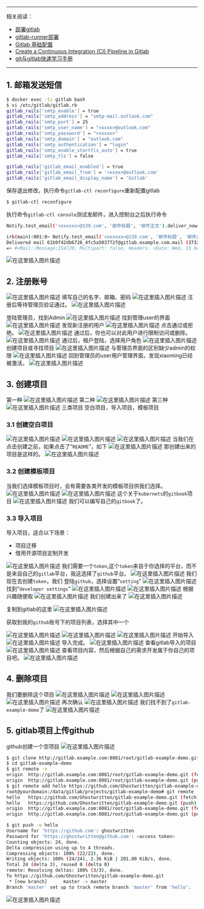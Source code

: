 

----
相关阅读：

 - [部署gitlab](https://ghostwritten.blog.csdn.net/article/details/121929582)
 - [gitlab-runner部署](https://ghostwritten.blog.csdn.net/article/details/107755143)
 - [Gitlab 基础配置](https://ghostwritten.blog.csdn.net/article/details/121962870)
 - [Create a Continuous Integration (CI) Pipeline in Gitlab](https://blog.csdn.net/xixihahalelehehe/article/details/121941628?spm=1001.2014.3001.5501)
 - [git与gitlab快速学习手册](https://ghostwritten.blog.csdn.net/article/details/121107739)


----
## 1. 邮箱发送短信

```bash
$ docker exec -ti gitlab bash
$ vi /etc/gitlab/gitlab.rb
gitlab_rails['smtp_enable'] = true
gitlab_rails['smtp_address'] = "smtp-mail.outlook.com"
gitlab_rails['smtp_port'] = 25
gitlab_rails['smtp_user_name'] = "<xxxx>@outlook.com"
gitlab_rails['smtp_password'] = "<xxxxx>"
gitlab_rails['smtp_domain'] = "outlook.com"
gitlab_rails['smtp_authentication'] = "login"
gitlab_rails['smtp_enable_starttls_auto'] = true
gitlab_rails['smtp_tls'] = false

gitlab_rails['gitlab_email_enabled'] = true
gitlab_rails['gitlab_email_from'] = '<xxxx>@outlook.com'
gitlab_rails['gitlab_email_display_name'] = 'Gitlab'

```
保存退出修改，执行命令`gitlab-ctl reconfigure`重新配置gitlab

```bash
$ gitlab-ctl reconfigure
```

执行命令`gitlab-ctl console`测试发邮件，进入控制台之后执行命令


```bash
Notify.test_email('<xxxxxx>@139.com', '邮件标题', '邮件正文').deliver_now
```

```bash
irb(main):001:0> Notify.test_email('<xxxxxx>@139.com', '邮件标题', '邮件正文').deliver_now
Delivered mail 61b9f42db6726_4fc5a503772f@gitlab.example.com.mail (3732.4ms)
=> #<Mail::Message:154720, Multipart: false, Headers: <Date: Wed, 15 Dec 2021 13:57:01 +0000>, <From: Gitlab <zoxun@outlook.com>>, <Reply-To: Gitlab <noreply@gitlab.example.com>>, <To: 13522947651@139.com>, <Message-ID: <61b9f42db6726_4fc5a503772f@gitlab.example.com.mail>>, <Subject: 邮件标题>, <Mime-Version: 1.0>, <Content-Type: text/html; charset=UTF-8>, <Content-Transfer-Encoding: 7bit>, <Auto-Submitted: auto-generated>, <X-Auto-Response-Suppress: All>>
```
![在这里插入图片描述](https://img-blog.csdnimg.cn/288f517f0c6b4393b4d4b353c65aaaf0.png?shadow_50,text_Q1NETiBAZ2hvc3R3cml0dGVu,size_20,color_FFFFFF,t_70,g_se,x_16)

## 2. 注册账号
![在这里插入图片描述](https://img-blog.csdnimg.cn/ccaeed5c003545e1b539b9f89c7f657d.png?shadow_50,text_Q1NETiBAZ2hvc3R3cml0dGVu,size_20,color_FFFFFF,t_70,g_se,x_16)
填写自己的名字、邮箱、密码
![在这里插入图片描述](https://img-blog.csdnimg.cn/8f8fa5815ea34119b08387594974b24f.png?shadow_50,text_Q1NETiBAZ2hvc3R3cml0dGVu,size_20,color_FFFFFF,t_70,g_se,x_16)
注册后等待管理员验证通过。
![在这里插入图片描述](https://img-blog.csdnimg.cn/78c98781a31e448e9b02589dedb268e1.png?shadow_50,text_Q1NETiBAZ2hvc3R3cml0dGVu,size_20,color_FFFFFF,t_70,g_se,x_16)

登陆管理员，找到Admin
![在这里插入图片描述](https://img-blog.csdnimg.cn/276c4667c5ab43e08d9a0fd9c140193e.png?shadow_50,text_Q1NETiBAZ2hvc3R3cml0dGVu,size_20,color_FFFFFF,t_70,g_se,x_16)
找到管理user的界面
![在这里插入图片描述](https://img-blog.csdnimg.cn/07fbabc1bb984c7496b0310d1af64ba5.png?shadow_50,text_Q1NETiBAZ2hvc3R3cml0dGVu,size_20,color_FFFFFF,t_70,g_se,x_16)
发现新注册的用户
![在这里插入图片描述](https://img-blog.csdnimg.cn/92df83142e144999b278959ae4d38ed2.png?shadow_50,text_Q1NETiBAZ2hvc3R3cml0dGVu,size_20,color_FFFFFF,t_70,g_se,x_16)
点击通过或拒绝。
![在这里插入图片描述](https://img-blog.csdnimg.cn/63c8ff4f60bd44cd8bbe2fa25f7e7dcb.png?shadow_50,text_Q1NETiBAZ2hvc3R3cml0dGVu,size_20,color_FFFFFF,t_70,g_se,x_16)
通过后，你也可以对此用户进行限制访问或删除。
![在这里插入图片描述](https://img-blog.csdnimg.cn/5a3ca6751b854940b3f8f14b3b64280a.png?shadow_50,text_Q1NETiBAZ2hvc3R3cml0dGVu,size_20,color_FFFFFF,t_70,g_se,x_16)
通过后，租户登陆，选择用户角色
![在这里插入图片描述](https://img-blog.csdnimg.cn/09563114b10d4eba9208539e56b5bdc0.png?shadow_50,text_Q1NETiBAZ2hvc3R3cml0dGVu,size_20,color_FFFFFF,t_70,g_se,x_16)
创建项目或寻找项目
![在这里插入图片描述](https://img-blog.csdnimg.cn/dc5cab76de1a4cc8ae8a68e8166ec15d.png?shadow_50,text_Q1NETiBAZ2hvc3R3cml0dGVu,size_20,color_FFFFFF,t_70,g_se,x_16)
与管理员界面的区别缺少admin的权限
![在这里插入图片描述](https://img-blog.csdnimg.cn/6e9038ff546a443c80256216fb60873a.png?shadow_50,text_Q1NETiBAZ2hvc3R3cml0dGVu,size_20,color_FFFFFF,t_70,g_se,x_16)
回到管理员的user用户管理界面，发现xiaoming已经被激活。
![在这里插入图片描述](https://img-blog.csdnimg.cn/69b226d0be6a441593652b8b0b840f68.png?shadow_50,text_Q1NETiBAZ2hvc3R3cml0dGVu,size_20,color_FFFFFF,t_70,g_se,x_16)
##  3. 创建项目
第一种
![在这里插入图片描述](https://img-blog.csdnimg.cn/0692fd9ac32849c7b054731a37422a96.png?shadow_50,text_Q1NETiBAZ2hvc3R3cml0dGVu,size_20,color_FFFFFF,t_70,g_se,x_16)
第二种
![在这里插入图片描述](https://img-blog.csdnimg.cn/580b03edcb1b4d93821bf9681b0cbb41.png?shadow_50,text_Q1NETiBAZ2hvc3R3cml0dGVu,size_20,color_FFFFFF,t_70,g_se,x_16)
第三种
![在这里插入图片描述](https://img-blog.csdnimg.cn/79cfbf7b845542648e9989788d8b17a3.png?shadow_50,text_Q1NETiBAZ2hvc3R3cml0dGVu,size_20,color_FFFFFF,t_70,g_se,x_16)
三类项目
空白项目，导入项目，模板项目
###  3.1 创建空白项目
![在这里插入图片描述](https://img-blog.csdnimg.cn/acad65c7524e4bd49656179514bc149d.png?shadow_50,text_Q1NETiBAZ2hvc3R3cml0dGVu,size_20,color_FFFFFF,t_70,g_se,x_16)
![在这里插入图片描述](https://img-blog.csdnimg.cn/4565ba323ecb42edb21fb64e4354f28e.png?shadow_50,text_Q1NETiBAZ2hvc3R3cml0dGVu,size_20,color_FFFFFF,t_70,g_se,x_16)
![在这里插入图片描述](https://img-blog.csdnimg.cn/90635ac72d4e411f99b407e74c840da1.png?shadow_50,text_Q1NETiBAZ2hvc3R3cml0dGVu,size_20,color_FFFFFF,t_70,g_se,x_16)
当我们在点击创建之前，如果点击了“`README`”，如下
![在这里插入图片描述](https://img-blog.csdnimg.cn/5828df8b774c4277872d4f0822a314c1.png)
那创建出来的项目是这样的。
![在这里插入图片描述](https://img-blog.csdnimg.cn/09af3543a76e4f378036bdabf34290ff.png?shadow_50,text_Q1NETiBAZ2hvc3R3cml0dGVu,size_20,color_FFFFFF,t_70,g_se,x_16)

### 3.2 创建模板项目
当我们选择模板项目时，会有需要各类开发的模板项目供我们选择。
![在这里插入图片描述](https://img-blog.csdnimg.cn/1c2790ce659249ec85607472672b21f0.png?shadow_50,text_Q1NETiBAZ2hvc3R3cml0dGVu,size_20,color_FFFFFF,t_70,g_se,x_16)
![在这里插入图片描述](https://img-blog.csdnimg.cn/82fc47f09ecc441f9b1d178fb904e233.png?shadow_50,text_Q1NETiBAZ2hvc3R3cml0dGVu,size_20,color_FFFFFF,t_70,g_se,x_16)
这个关于`kubernets`的`gitbook`项目
![在这里插入图片描述](https://img-blog.csdnimg.cn/9e9539a19d4c42368130dcc7838e2444.png?shadow_50,text_Q1NETiBAZ2hvc3R3cml0dGVu,size_20,color_FFFFFF,t_70,g_se,x_16)
我们可以编写自己的`gitbook`了。
###  3.3 导入项目
导入项目，适合以下场景：

 - 项目迁移
 - 借用开源项目定制开发

![在这里插入图片描述](https://img-blog.csdnimg.cn/b5d49c11494c44a78c2e4a4539f353a1.png?shadow_50,text_Q1NETiBAZ2hvc3R3cml0dGVu,size_20,color_FFFFFF,t_70,g_se,x_16)
我们需要一个`token`,这个`token`来自于你选择的平台，而不是来自自己的`gitlab`平台，我这选择了`github`平台。
![在这里插入图片描述](https://img-blog.csdnimg.cn/092bd971997b4cb5af395b72f714fd2d.png?shadow_50,text_Q1NETiBAZ2hvc3R3cml0dGVu,size_20,color_FFFFFF,t_70,g_se,x_16)
我们现在去创建`token`，我们 登陆`github`，选择设置“`setting`”
![在这里插入图片描述](https://img-blog.csdnimg.cn/d3e14ade82d44cdea6364da48357e39e.png?shadow_50,text_Q1NETiBAZ2hvc3R3cml0dGVu,size_9,color_FFFFFF,t_70,g_se,x_16)
找到“`developer settings`”
![在这里插入图片描述](https://img-blog.csdnimg.cn/3f0e2e15a36b4d69a68065c05e0bcf70.png?shadow_50,text_Q1NETiBAZ2hvc3R3cml0dGVu,size_20,color_FFFFFF,t_70,g_se,x_16)
![在这里插入图片描述](https://img-blog.csdnimg.cn/33d36221db9d43d28c9950bb7875dab8.png?shadow_50,text_Q1NETiBAZ2hvc3R3cml0dGVu,size_20,color_FFFFFF,t_70,g_se,x_16)
根据兴趣随便取
![在这里插入图片描述](https://img-blog.csdnimg.cn/ac9399914a314e258eb6604d4965eb24.png?shadow_50,text_Q1NETiBAZ2hvc3R3cml0dGVu,size_20,color_FFFFFF,t_70,g_se,x_16)
我们创建出来了
![在这里插入图片描述](https://img-blog.csdnimg.cn/6a1a76b8a743468184c45d6f350a7f48.png?shadow_50,text_Q1NETiBAZ2hvc3R3cml0dGVu,size_20,color_FFFFFF,t_70,g_se,x_16)

复制到gitlab的这里
![在这里插入图片描述](https://img-blog.csdnimg.cn/4e4784c44ad94b188a38c23163f6b86a.png?shadow_50,text_Q1NETiBAZ2hvc3R3cml0dGVu,size_20,color_FFFFFF,t_70,g_se,x_16)

获取到我的`github`账号下的项目列表，选择其中一个

![在这里插入图片描述](https://img-blog.csdnimg.cn/74398520eaf24cc19fa17dfc93be4931.png?shadow_50,text_Q1NETiBAZ2hvc3R3cml0dGVu,size_20,color_FFFFFF,t_70,g_se,x_16)
![在这里插入图片描述](https://img-blog.csdnimg.cn/837d1c769a1b4e649954686a39740f34.png?shadow_50,text_Q1NETiBAZ2hvc3R3cml0dGVu,size_20,color_FFFFFF,t_70,g_se,x_16)
![在这里插入图片描述](https://img-blog.csdnimg.cn/e4b737b6568b426587b3b5ffd7977000.png?shadow_50,text_Q1NETiBAZ2hvc3R3cml0dGVu,size_20,color_FFFFFF,t_70,g_se,x_16)
开始导入
![在这里插入图片描述](https://img-blog.csdnimg.cn/34b28a1c4900406c935315fa0b6017c6.png?shadow_50,text_Q1NETiBAZ2hvc3R3cml0dGVu,size_20,color_FFFFFF,t_70,g_se,x_16)
导入完成。
![在这里插入图片描述](https://img-blog.csdnimg.cn/d5ecb043be344ed78db2ee7c8216564c.png?shadow_50,text_Q1NETiBAZ2hvc3R3cml0dGVu,size_20,color_FFFFFF,t_70,g_se,x_16)
查看gitlab导入的项目
![在这里插入图片描述](https://img-blog.csdnimg.cn/df340e68606a40439c1963a78ac0841c.png?shadow_50,text_Q1NETiBAZ2hvc3R3cml0dGVu,size_20,color_FFFFFF,t_70,g_se,x_16)
查看项目内容，然后根据自己的需求开发属于你自己的项目吧。
![在这里插入图片描述](https://img-blog.csdnimg.cn/f44cdc2fb13e4378aeb082d6166372a5.png?shadow_50,text_Q1NETiBAZ2hvc3R3cml0dGVu,size_20,color_FFFFFF,t_70,g_se,x_16)

## 4. 删除项目
我们要删除这个项目
![在这里插入图片描述](https://img-blog.csdnimg.cn/ecfe9eef03424ab5945e01c833eea543.png?shadow_50,text_Q1NETiBAZ2hvc3R3cml0dGVu,size_20,color_FFFFFF,t_70,g_se,x_16)
![在这里插入图片描述](https://img-blog.csdnimg.cn/fd802237fc8a41d3b6fdccf6ea496b84.png?shadow_50,text_Q1NETiBAZ2hvc3R3cml0dGVu,size_20,color_FFFFFF,t_70,g_se,x_16)
![在这里插入图片描述](https://img-blog.csdnimg.cn/214ab14b5a2546a7ad7f1eab1a875411.png?shadow_50,text_Q1NETiBAZ2hvc3R3cml0dGVu,size_20,color_FFFFFF,t_70,g_se,x_16)
再次确认
![在这里插入图片描述](https://img-blog.csdnimg.cn/4b9c8eac29d54e0fba30d9ca259e3583.png?shadow_50,text_Q1NETiBAZ2hvc3R3cml0dGVu,size_20,color_FFFFFF,t_70,g_se,x_16)
我们找不到了`gitlab-example-demo`了
![在这里插入图片描述](https://img-blog.csdnimg.cn/29bbdae0f3124ee48a20b0d89fb601f1.png?shadow_50,text_Q1NETiBAZ2hvc3R3cml0dGVu,size_20,color_FFFFFF,t_70,g_se,x_16)
##  5. gitlab项目上传github
github创建一个空项目
![在这里插入图片描述](https://img-blog.csdnimg.cn/b9fac4e6d6124b909e8af1ca4eba54cd.png?shadow_50,text_Q1NETiBAZ2hvc3R3cml0dGVu,size_20,color_FFFFFF,t_70,g_se,x_16)

```bash
$ git clone http://gitlab.example.com:8081/root/gitlab-example-demo.git
$ cd gitlab-example-demo
$ git remote -v
origin	http://gitlab.example.com:8081/root/gitlab-example-demo.git (fetch)
origin	http://gitlab.example.com:8081/root/gitlab-example-demo.git (push)
$ git remote add hello https://github.com/Ghostwritten/gitlab-example-demo.git
root@yourdomain:/data/gitlab/projects/gitlab-example-demo# git remote -v
hello	https://github.com/Ghostwritten/gitlab-example-demo.git (fetch)
hello	https://github.com/Ghostwritten/gitlab-example-demo.git (push)
origin	http://gitlab.example.com:8081/root/gitlab-example-demo.git (fetch)
origin	http://gitlab.example.com:8081/root/gitlab-example-demo.git (push)

$ git push -u hello
Username for 'https://github.com': ghostwritten
Password for 'https://ghostwritten@github.com': <access token>
Counting objects: 24, done.
Delta compression using up to 4 threads.
Compressing objects: 100% (22/22), done.
Writing objects: 100% (24/24), 2.36 KiB | 201.00 KiB/s, done.
Total 24 (delta 3), reused 0 (delta 0)
remote: Resolving deltas: 100% (3/3), done.
To https://github.com/Ghostwritten/gitlab-example-demo.git
 * [new branch]      master -> master
Branch 'master' set up to track remote branch 'master' from 'hello'.

```
![在这里插入图片描述](https://img-blog.csdnimg.cn/efc138591b7948eba18273c9de981fea.png?shadow_50,text_Q1NETiBAZ2hvc3R3cml0dGVu,size_20,color_FFFFFF,t_70,g_se,x_16)

